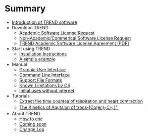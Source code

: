 # Summary

* [Introduction of TREND software](README.md)
* Download TREND
	* [Academic Software License Request](http://biochem.missouri.edu/trend/academic_request.php)
	* [Non-Academic/Commerical Software License	Request](http://biochem.missouri.edu/trend/commerical_request.php)
	* [TREND Academic Software License Agreement [PDF]](http://biochem.missouri.edu/trend/docs/TREND_LicenseAgreement.pdf)
* Start using TREND  
	* [Installation Instructions](doc/install.md)  
	* [A simple example](doc/intro.md)
* Manual  
	* [Graphic User Interface](doc/manual/GUI.md)
	* [Command Line Interface](doc/manual/manual.md)
	* [Support File Formats](doc/manual/fileformat.md)
	* [Known Limitations by OS](doc/Known_limitations_by_OS.md)
	* [Initial uses without internet](doc/manual/no_internet_connection.md)
* Tutorials
	* [Extract the time courses of respiration and heart contraction](tutorial/tutorial.md)
	* [The Kinetics of Aqutaion of trans-[Co(en)<sub>2</sub>Cl<sub>2
	</sub>]<sup>+</sup>](tutorial/tutorial_aqua.md)
* About TREND
	* [How to cite](doc/how_to_cite.md)
	* [Coming soon](doc/new_features.md)
	* [Change Log](doc/ChangeLog.md)

